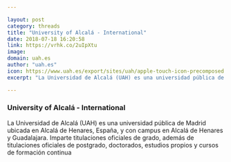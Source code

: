 ```yaml
---

layout: post
category: threads
title: "University of Alcalá - International"
date: 2018-07-18 16:20:58
link: https://vrhk.co/2uIpXtu
image: 
domain: uah.es
author: "uah.es"
icon: https://www.uah.es/export/sites/uah/apple-touch-icon-precomposed.png
excerpt: "La Universidad de Alcalá (UAH) es una universidad pública de Madrid ubicada en Alcalá de Henares, España, y con campus en Alcalá de Henares y Guadalajara. Imparte titulaciones oficiales de grado, además de titulaciones oficiales de postgrado, doctorados, estudios propios y cursos de formación continua"

---
```


### University of Alcalá - International

La Universidad de Alcalá (UAH) es una universidad pública de Madrid ubicada en Alcalá de Henares, España, y con campus en Alcalá de Henares y Guadalajara. Imparte titulaciones oficiales de grado, además de titulaciones oficiales de postgrado, doctorados, estudios propios y cursos de formación continua